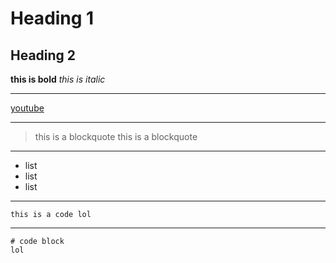 # Heading 1
## Heading 2
**this is bold**
*this is italic*

***

[youtube](https://www.youtube.com/)

***

> this is a blockquote
> this is a blockquote
***

* list
* list 
* list 


***
`this is a code lol`
***
```
# code block
lol

```
